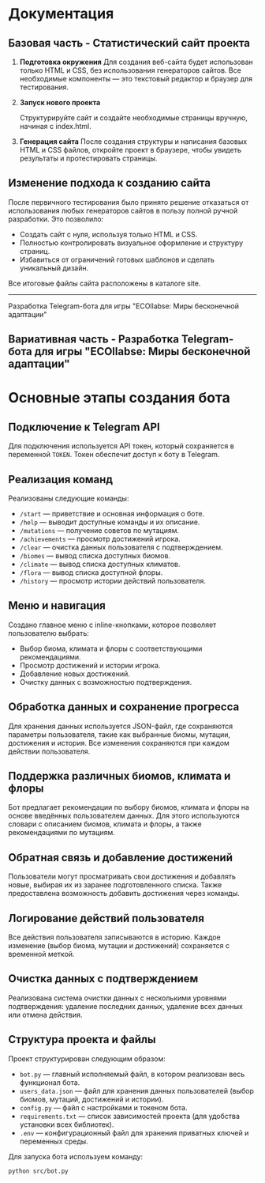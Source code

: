 # Документация

## Базовая часть - Статистический сайт проекта

1. **Подготовка окружения**
   Для создания веб-сайта будет использован только HTML и CSS, без использования генераторов сайтов. Все необходимые компоненты — это текстовый редактор и браузер для тестирования.

2. **Запуск нового проекта**

   Структурируйте сайт и создайте необходимые страницы вручную, начиная с index.html.

3. **Генерация сайта**
   После создания структуры и написания базовых HTML и CSS файлов, откройте проект в браузере, чтобы увидеть результаты и протестировать страницы.

## Изменение подхода к созданию сайта

После первичного тестирования было принято решение отказаться от использования любых генераторов сайтов в пользу полной ручной разработки. Это позволило:

* Создать сайт с нуля, используя только HTML и CSS.
* Полностью контролировать визуальное оформление и структуру страниц.
* Избавиться от ограничений готовых шаблонов и сделать уникальный дизайн.

Все итоговые файлы сайта расположены в каталоге site.

---

Разработка Telegram-бота для игры "ECOllabse: Миры бесконечной адаптации"

## Вариативная часть - Разработка Telegram-бота для игры "ECOllabse: Миры бесконечной адаптации"

# Основные этапы создания бота

## Подключение к Telegram API
Для подключения используется API токен, который сохраняется в переменной `TOKEN`. Токен обеспечит доступ к боту в Telegram.

## Реализация команд
Реализованы следующие команды:

- `/start` — приветствие и основная информация о боте.
- `/help` — выводит доступные команды и их описание.
- `/mutations` — получение советов по мутациям.
- `/achievements` — просмотр достижений игрока.
- `/clear` — очистка данных пользователя с подтверждением.
- `/biomes` — вывод списка доступных биомов.
- `/climate` — вывод списка доступных климатов.
- `/flora` — вывод списка доступной флоры.
- `/history` — просмотр истории действий пользователя.

## Меню и навигация
Создано главное меню с inline-кнопками, которое позволяет пользователю выбрать:

- Выбор биома, климата и флоры с соответствующими рекомендациями.
- Просмотр достижений и истории игрока.
- Добавление новых достижений.
- Очистку данных с возможностью подтверждения.

## Обработка данных и сохранение прогресса
Для хранения данных используется JSON-файл, где сохраняются параметры пользователя, такие как выбранные биомы, мутации, достижения и история. Все изменения сохраняются при каждом действии пользователя.

## Поддержка различных биомов, климата и флоры
Бот предлагает рекомендации по выбору биомов, климата и флоры на основе введённых пользователем данных. Для этого используются словари с описанием биомов, климата и флоры, а также рекомендациями по мутациям.

## Обратная связь и добавление достижений
Пользователи могут просматривать свои достижения и добавлять новые, выбирая их из заранее подготовленного списка. Также предоставлена возможность добавить достижения через команды.

## Логирование действий пользователя
Все действия пользователя записываются в историю. Каждое изменение (выбор биома, мутации и достижений) сохраняется с временной меткой.

## Очистка данных с подтверждением
Реализована система очистки данных с несколькими уровнями подтверждения: удаление последних данных, удаление всех данных или отмена действия.

## Структура проекта и файлы
Проект структурирован следующим образом:

- `bot.py` — главный исполняемый файл, в котором реализован весь функционал бота.
- `users_data.json` — файл для хранения данных пользователей (выбор биомов, мутаций, достижений и истории).
- `config.py` — файл с настройками и токеном бота.
- `requirements.txt` — список зависимостей проекта (для удобства установки всех библиотек).
- `.env` — конфигурационный файл для хранения приватных ключей и переменных среды.

Для запуска бота используем команду:
```bash
python src/bot.py